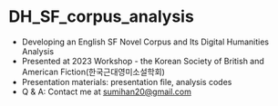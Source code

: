 # DH_SF_corpus_analysis
- Developing an English SF Novel Corpus and Its Digital Humanities Analysis
- Presented at 2023 Workshop - the Korean Society of British and American Fiction(한국근대영미소설학회)
- Presentation materials: presentation file, analysis codes
- Q & A: Contact me at sumihan20@gmail.com
